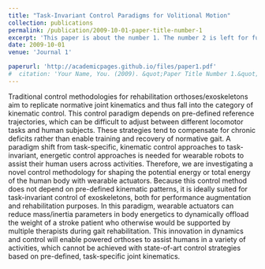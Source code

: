 ```yaml
---
title: "Task-Invariant Control Paradigms for Volitional Motion"
collection: publications
permalink: /publication/2009-10-01-paper-title-number-1
excerpt: 'This paper is about the number 1. The number 2 is left for future work.'
date: 2009-10-01 
venue: 'Journal 1'

paperurl: 'http://academicpages.github.io/files/paper1.pdf'
#  citation: 'Your Name, You. (2009). &quot;Paper Title Number 1.&quot; <i>Journal 1</i>. 1(1).'
---
```

<!-- This paper is about the number 1. The number 2 is left for future work. -->

<!-- [Download paper here](http://academicpages.github.io/files/paper1.pdf) -->

<!-- Recommended citation: Your Name, You. (2009). "Paper Title Number 1." <i>Journal 1</i>. 1(1). -->

Traditional control methodologies for rehabilitation orthoses/exoskeletons aim to replicate normative joint kinematics and thus fall into the category of kinematic control. This control paradigm depends on pre-defined reference trajectories, which can be difficult to adjust between different locomotor tasks and human subjects. These strategies tend to compensate for chronic deficits rather than enable training and recovery of normative gait. A paradigm shift from task-specific, kinematic control approaches to task-invariant, energetic control approaches is needed for wearable robots to assist their human users across activities. Therefore, we are investigating a novel control methodology for shaping the potential energy or total energy of the human body with wearable actuators. Because this control method does not depend on pre-defined kinematic patterns, it is ideally suited for task-invariant control of exoskeletons, both for performance augmentation and rehabilitation purposes. In this paradigm, wearable actuators can reduce mass/inertia parameters in body energetics to dynamically offload the weight of a stroke patient who otherwise would be supported by multiple therapists during gait rehabilitation. This innovation in dynamics and control will enable powered orthoses to assist humans in a variety of activities, which cannot be achieved with state-of-art control strategies based on pre-defined, task-specific joint kinematics.